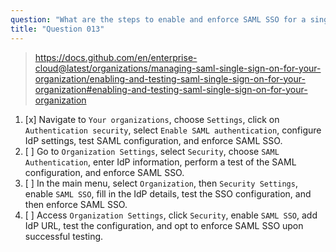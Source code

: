 ```yaml
---
question: "What are the steps to enable and enforce SAML SSO for a single organization?"
title: "Question 013"
---
```


> https://docs.github.com/en/enterprise-cloud@latest/organizations/managing-saml-single-sign-on-for-your-organization/enabling-and-testing-saml-single-sign-on-for-your-organization#enabling-and-testing-saml-single-sign-on-for-your-organization
1. [x] Navigate to `Your organizations`, choose `Settings`, click on `Authentication security`, select `Enable SAML authentication`, configure IdP settings, test SAML configuration, and enforce SAML SSO.
1. [ ] Go to `Organization Settings`, select `Security`, choose `SAML Authentication`, enter IdP information, perform a test of the SAML configuration, and enforce SAML SSO.
1. [ ] In the main menu, select `Organization`, then `Security Settings`, enable `SAML SSO`, fill in the IdP details, test the SSO configuration, and then enforce SAML SSO.
1. [ ] Access `Organization Settings`, click `Security`, enable `SAML SSO`, add IdP URL, test the configuration, and opt to enforce SAML SSO upon successful testing.
